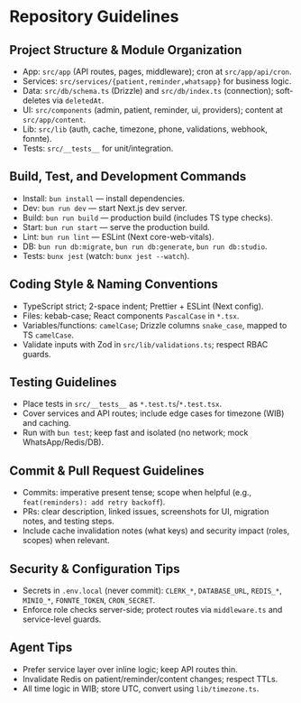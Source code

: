# Repository Guidelines

## Project Structure & Module Organization

- App: `src/app` (API routes, pages, middleware); cron at `src/app/api/cron`.
- Services: `src/services/{patient,reminder,whatsapp}` for business logic.
- Data: `src/db/schema.ts` (Drizzle) and `src/db/index.ts` (connection); soft-deletes via `deletedAt`.
- UI: `src/components` (admin, patient, reminder, ui, providers); content at `src/app/content`.
- Lib: `src/lib` (auth, cache, timezone, phone, validations, webhook, fonnte).
- Tests: `src/__tests__` for unit/integration.

## Build, Test, and Development Commands

- Install: `bun install` — install dependencies.
- Dev: `bun run dev` — start Next.js dev server.
- Build: `bun run build` — production build (includes TS type checks).
- Start: `bun run start` — serve the production build.
- Lint: `bun run lint` — ESLint (Next core-web-vitals).
- DB: `bun run db:migrate`, `bun run db:generate`, `bun run db:studio`.
- Tests: `bunx jest` (watch: `bunx jest --watch`).

## Coding Style & Naming Conventions

- TypeScript strict; 2-space indent; Prettier + ESLint (Next config).
- Files: kebab-case; React components `PascalCase` in `*.tsx`.
- Variables/functions: `camelCase`; Drizzle columns `snake_case`, mapped to TS `camelCase`.
- Validate inputs with Zod in `src/lib/validations.ts`; respect RBAC guards.

## Testing Guidelines

- Place tests in `src/__tests__` as `*.test.ts`/`*.test.tsx`.
- Cover services and API routes; include edge cases for timezone (WIB) and caching.
- Run with `bun test`; keep fast and isolated (no network; mock WhatsApp/Redis/DB).

## Commit & Pull Request Guidelines

- Commits: imperative present tense; scope when helpful (e.g., `feat(reminders): add retry backoff`).
- PRs: clear description, linked issues, screenshots for UI, migration notes, and testing steps.
- Include cache invalidation notes (what keys) and security impact (roles, scopes) when relevant.

## Security & Configuration Tips

- Secrets in `.env.local` (never commit): `CLERK_*`, `DATABASE_URL`, `REDIS_*`, `MINIO_*`, `FONNTE_TOKEN`, `CRON_SECRET`.
- Enforce role checks server-side; protect routes via `middleware.ts` and service-level guards.

## Agent Tips

- Prefer service layer over inline logic; keep API routes thin.
- Invalidate Redis on patient/reminder/content changes; respect TTLs.
- All time logic in WIB; store UTC, convert using `lib/timezone.ts`.
